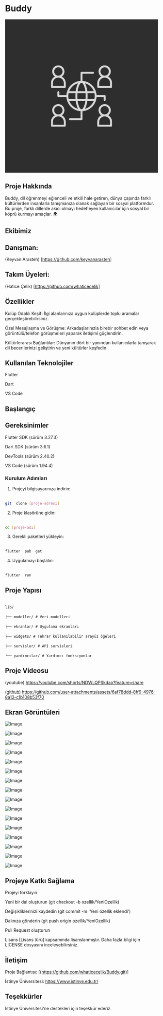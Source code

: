 # Buddy
![Buddy](assets/icons/icon.png)

## Proje Hakkında
Buddy, dil öğrenmeyi eğlenceli ve etkili hale getiren, dünya çapında farklı kültürlerden insanlarla tanışmanıza olanak sağlayan bir sosyal platformdur.
Bu proje, farklı dillerde akıcı olmayı hedefleyen kullanıcılar için sosyal bir köprü kurmayı amaçlar. 🌍


## Ekibimiz
## Danışman:
(Keyvan Arasteh) [https://github.com/keyvanarasteh]

## Takım Üyeleri:

(Hatice Çelik) [https://github.com/whaticecelik]

## Özellikler

Kulüp Odaklı Keşif: İlgi alanlarınıza uygun kulüplerde toplu aramalar gerçekleştirebilirsiniz.

Özel Mesajlaşma ve Görüşme: Arkadaşlarınızla birebir sohbet edin veya görüntülü/telefon görüşmeleri yaparak iletişimi güçlendirin.

Kültürlerarası Bağlantılar: Dünyanın dört bir yanından kullanıcılarla tanışarak dil becerilerinizi geliştirin ve yeni kültürler keşfedin.


## Kullanılan Teknolojiler
Flutter

Dart

VS Code

## Başlangıç
## Gereksinimler
Flutter SDK (sürüm 3.27.3)

Dart SDK (sürüm 3.6.1)

DevTools (sürüm 2.40.2)

VS Code (sürüm 1.94.4)


### Kurulum Adımları

1. Projeyi bilgisayarınıza indirin:

```bash

git  clone [proje-adresi]

```

  

2. Proje klasörüne gidin:

```bash

cd [proje-adı]

```

  

3. Gerekli paketleri yükleyin:

```bash

flutter  pub  get

```

  

4. Uygulamayı başlatın:

```bash

flutter  run

```

  

## Proje Yapısı

```

lib/

├── modeller/ # Veri modelleri

├── ekranlar/ # Uygulama ekranları

├── widgets/ # Tekrar kullanılabilir arayüz öğeleri

├── servisler/ # API servisleri

└── yardımcılar/ # Yardımcı fonksiyonlar

```
## Proje Videosu 
(youtube)
https://youtube.com/shorts/NDWLQPSkdao?feature=share

(github)
https://github.com/user-attachments/assets/6af78ddd-8ff9-4976-8a13-c1b108b53f70

## Ekran Görüntüleri
![Image](https://github.com/user-attachments/assets/bb7127e0-ba82-481d-8306-2c8b449e00bc)

![Image](https://github.com/user-attachments/assets/499ba14f-22f0-4d36-9be4-8b76f77d8ca3)

![Image](https://github.com/user-attachments/assets/bbfb0e5a-5365-4146-a10e-5fb418279965)

![Image](https://github.com/user-attachments/assets/729a0414-a72c-4d64-81e9-38e7e3a67d42)

![Image](https://github.com/user-attachments/assets/5af5388a-e418-49b5-b7a8-6ea252f3f3fe)

![Image](https://github.com/user-attachments/assets/d33901af-e9f7-4cbf-b1f8-71e5c85802dd)

![Image](https://github.com/user-attachments/assets/e0d6b7f8-f149-4a45-a8c0-cad03cbe3f52)

![Image](https://github.com/user-attachments/assets/e5a2d914-3387-4870-8ba3-3f9e353ffa89)

![Image](https://github.com/user-attachments/assets/d49cc810-8814-47bd-8055-8b1711c90d98)

![Image](https://github.com/user-attachments/assets/a2a1616c-bf4f-41e5-ad64-6f7d96f37104)

![Image](https://github.com/user-attachments/assets/b18378b5-912e-49fd-8933-886335295182)

![Image](https://github.com/user-attachments/assets/81224fa5-47ea-4c22-9c05-b7b71155aa03)

![Image](https://github.com/user-attachments/assets/680e0453-b66a-420d-bcce-f64e5f2b454d)

![Image](https://github.com/user-attachments/assets/e7bcd419-ef19-4eaf-8cd9-8def14d3c350)

![Image](https://github.com/user-attachments/assets/0bca1829-55a5-4781-bccf-6e056c2b4101)

![Image](https://github.com/user-attachments/assets/6ef3a3ec-e257-44fc-9a61-ceadcddd0fa2)

## Projeye Katkı Sağlama
Projeyi forklayın

Yeni bir dal oluşturun (git checkout -b ozellik/YeniOzellik)

Değişikliklerinizi kaydedin (git commit -m 'Yeni özellik eklendi')

Dalınıza gönderin (git push origin ozellik/YeniOzellik)

Pull Request oluşturun

Lisans
[Lisans türü] kapsamında lisanslanmıştır. Daha fazla bilgi için LICENSE dosyasını inceleyebilirsiniz.

## İletişim
Proje Bağlantısı: [(https://github.com/whaticecelik/Buddy.git)]

İstinye Üniversitesi: https://www.istinye.edu.tr/

## Teşekkürler
İstinye Üniversitesi'ne destekleri için teşekkür ederiz.
